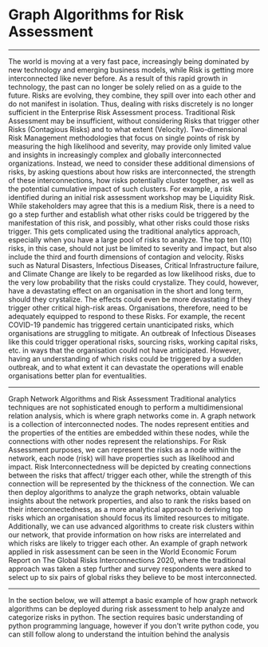 # Graph Algorithms for Risk Assessment

---

The world is moving at a very fast pace, increasingly being dominated by new technology and emerging business models, while Risk is getting more interconnected like never before. As a result of this rapid growth in technology, the past can no longer be solely relied on as a guide to the future. Risks are evolving, they combine, they spill over into each other and do not manifest in isolation. Thus, dealing with risks discretely is no longer sufficient in the Enterprise Risk Assessment process.
Traditional Risk Assessment may be insufficient, without considering Risks that trigger other Risks (Contagious Risks) and to what extent (Velocity). Two-dimensional Risk Management methodologies that focus on single points of risk by measuring the high likelihood and severity, may provide only limited value and insights in increasingly complex and globally interconnected organizations. Instead, we need to consider these additional dimensions of risks, by asking questions about how risks are interconnected, the strength of these interconnections, how risks potentially cluster together, as well as the potential cumulative impact of such clusters.
For example, a risk identified during an initial risk assessment workshop may be Liquidity Risk. While stakeholders may agree that this is a medium Risk, there is a need to go a step further and establish what other risks could be triggered by the manifestation of this risk, and possibly, what other risks could those risks trigger.
This gets complicated using the traditional analytics approach, especially when you have a large pool of risks to analyze. The top ten (10) risks, in this case, should not just be limited to severity and impact, but also include the third and fourth dimensions of contagion and velocity.
Risks such as Natural Disasters, Infectious Diseases, Critical Infrastructure failure, and Climate Change are likely to be regarded as low likelihood risks, due to the very low probability that the risks could crystalize. They could, however, have a devastating effect on an organisation in the short and long term, should they crystalize. The effects could even be more devastating if they trigger other critical high-risk areas. Organisations, therefore, need to be adequately equipped to respond to these Risks.
For example, the recent COVID-19 pandemic has triggered certain unanticipated risks, which organisations are struggling to mitigate. An outbreak of Infectious Diseases like this could trigger operational risks, sourcing risks, working capital risks, etc. in ways that the organisation could not have anticipated. However, having an understanding of which risks could be triggered by a sudden outbreak, and to what extent it can devastate the operations will enable organisations better plan for eventualities.


---

Graph Network Algorithms and Risk Assessment
Traditional analytics techniques are not sophisticated enough to perform a multidimensional relation analysis, which is where graph networks come in.
A graph network is a collection of interconnected nodes. The nodes represent entities and the properties of the entities are embedded within these nodes, while the connections with other nodes represent the relationships. For Risk Assessment purposes, we can represent the risks as a node within the network, each node (risk) will have properties such as likelihood and impact. Risk Interconnectedness will be depicted by creating connections between the risks that affect/ trigger each other, while the strength of this connection will be represented by the thickness of the connection.
We can then deploy algorithms to analyze the graph networks, obtain valuable insights about the network properties, and also to rank the risks based on their interconnectedness, as a more analytical approach to deriving top risks which an organisation should focus its limited resources to mitigate.
Additionally, we can use advanced algorithms to create risk clusters within our network, that provide information on how risks are interrelated and which risks are likely to trigger each other.
An example of graph network applied in risk assessment can be seen in the World Economic Forum Report on The Global Risks Interconnections 2020, where the traditional approach was taken a step further and survey respondents were asked to select up to six pairs of global risks they believe to be most interconnected. 


---

In the section below, we will attempt a basic example of how graph network algorithms can be deployed during risk assessment to help analyze and categorize risks in python. The section requires basic understanding of python programming language, however if you don't write python code, you can still follow along to understand the intuition behind the analysis
